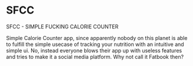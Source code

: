 # SFCC
SFCC - SIMPLE FUCKING CALORIE COUNTER

Simple Calorie Counter app, since apparently nobody on this planet is able to fulfill the simple usecase of tracking your nutrition with an intuitive and simple ui.
No, instead everyone blows their app up with useless features and tries to make it a social media platform.
Why not call it Fatbook then?

